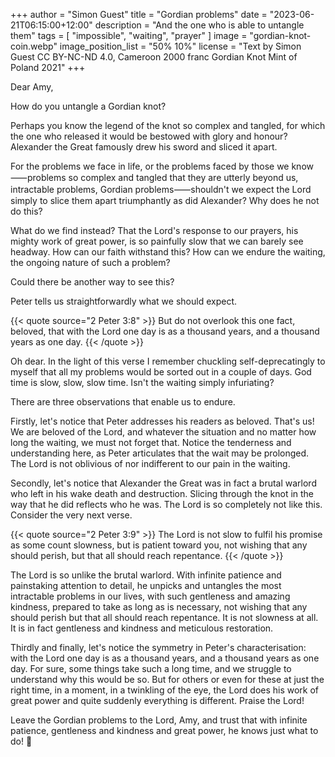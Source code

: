 +++
author = "Simon Guest"
title = "Gordian problems"
date = "2023-06-21T06:15:00+12:00"
description = "And the one who is able to untangle them"
tags = [ "impossible", "waiting", "prayer" ]
image = "gordian-knot-coin.webp"
image_position_list = "50% 10%"
license = "Text by Simon Guest CC BY-NC-ND 4.0, Cameroon 2000 franc Gordian Knot Mint of Poland 2021"
+++

Dear Amy,

How do you untangle a Gordian knot?

Perhaps you know the legend of the knot so complex and tangled, for which the one who released it would be bestowed with glory and honour? Alexander the Great famously drew his sword and sliced it apart.

For the problems we face in life, or the problems faced by those we know⸺problems so complex and tangled that they are utterly beyond us, intractable problems, Gordian problems⸺shouldn't we expect the Lord simply to slice them apart triumphantly as did Alexander? Why does he not do this?

What do we find instead? That the Lord's response to our prayers, his mighty work of great power, is so painfully slow that we can barely see headway. How can our faith withstand this? How can we endure the waiting, the ongoing nature of such a problem?

Could there be another way to see this?

Peter tells us straightforwardly what we should expect.

{{< quote source="2 Peter 3:8" >}}
But do not overlook this one fact, beloved, that with the Lord one day is as a thousand years, and a thousand years as one day.
{{< /quote >}}

Oh dear. In the light of this verse I remember chuckling self-deprecatingly to myself that all my problems would be sorted out in a couple of days. God time is slow, slow, slow time. Isn't the waiting simply infuriating?

There are three observations that enable us to endure.

Firstly, let's notice that Peter addresses his readers as beloved. That's us! We are beloved of the Lord, and whatever the situation and no matter how long the waiting, we must not forget that. Notice the tenderness and understanding here, as Peter articulates that the wait may be prolonged. The Lord is not oblivious of nor indifferent to our pain in the waiting.

Secondly, let's notice that Alexander the Great was in fact a brutal warlord who left in his wake death and destruction. Slicing through the knot in the way that he did reflects who he was. The Lord is so completely not like this. Consider the very next verse.

{{< quote source="2 Peter 3:9" >}}
The Lord is not slow to fulfil his promise as some count slowness, but is patient toward you, not wishing that any should perish, but that all should reach repentance.
{{< /quote >}}

The Lord is so unlike the brutal warlord. With infinite patience and painstaking attention to detail, he unpicks and untangles the most intractable problems in our lives, with such gentleness and amazing kindness, prepared to take as long as is necessary, not wishing that any should perish but that all should reach repentance. It is not slowness at all. It is in fact gentleness and kindness and meticulous restoration.

Thirdly and finally, let's notice the symmetry in Peter's characterisation: with the Lord one day is as a thousand years, and a thousand years as one day. For sure, some things take such a long time, and we struggle to understand why this would be so. But for others or even for these at just the right time, in a moment, in a twinkling of the eye, the Lord does his work of great power and quite suddenly everything is different. Praise the Lord!

Leave the Gordian problems to the Lord, Amy, and trust that with infinite patience, gentleness and kindness and great power, he knows just what to do! 🙏
